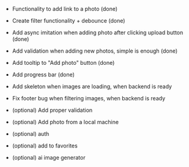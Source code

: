 - Functionality to add link to a photo (done)
- Create filter functionality + debounce (done)
- Add async imitation when adding photo after clicking upload button (done)
- Add validation when adding new photos, simple is enough (done)
- Add tooltip to "Add photo" button (done)
- Add progress bar (done)
- Add skeleton when images are loading, when backend is ready
- Fix footer bug when filtering images, when backend is ready 

- (optional) Add proper validation
- (optional) Add photo from a local machine
- (optional) auth
- (optional) add to favorites
- (optional) ai image generator


